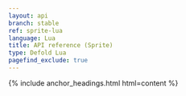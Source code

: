 ```yaml
---
layout: api
branch: stable
ref: sprite-lua
language: Lua
title: API reference (Sprite)
type: Defold Lua
pagefind_exclude: true
---
```

{% include anchor_headings.html html=content %}